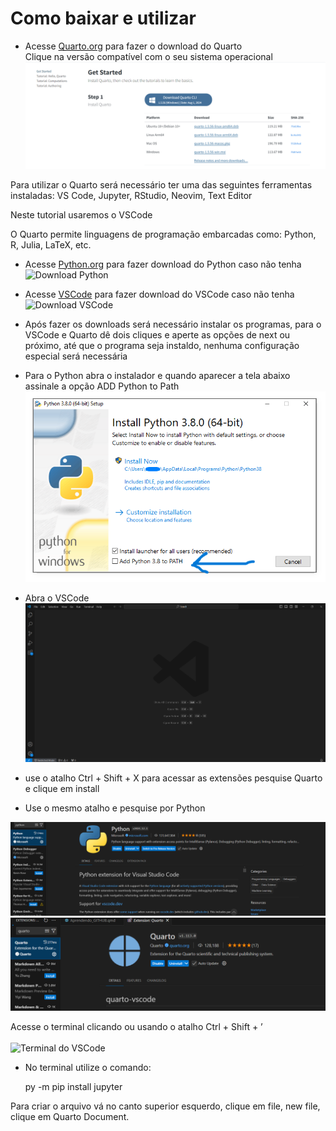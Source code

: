 # Como baixar e utilizar


- Acesse [Quarto.org](https://quarto.org/docs/get-started/) para fazer o
  download do Quarto <br> Clique na versão compatível com o seu sistema
  operacional <br> ![Download Quarto](imagens/Download_Quarto.png)

Para utilizar o Quarto será necessário ter uma das seguintes ferramentas
instaladas: VS Code, Jupyter, RStudio, Neovim, Text Editor <br>

Neste tutorial usaremos o VSCode <br>

O Quarto permite linguagens de programação embarcadas como: Python, R,
Julia, LaTeX, etc. <br>

- Acesse [Python.org](https://www.python.org/downloads/) para fazer
  download do Python caso não tenha <br> ![Download
  Python](imagens/download_python.png)

- Acesse [VSCode](https://code.visualstudio.com/download) para fazer
  download do VSCode caso não tenha <br> ![Download
  VSCode](imagens/download_vscode.png)

- Após fazer os downloads será necessário instalar os programas, para o
  VSCode e Quarto dê dois cliques e aperte as opções de next ou próximo,
  até que o programa seja instaldo, nenhuma configuração especial será
  necessária

- Para o Python abra o instalador e quando aparecer a tela abaixo
  assinale a opção ADD Python to Path ![](imagens/python_path.png)

- Abra o VSCode ![VSCode](imagens/VSCODE_cara.png)

- use o atalho Ctrl + Shift + X para acessar as extensões pesquise
  Quarto e clique em install <br>

- Use o mesmo atalho e pesquise por Python

![](imagens/python_vscode.png) ![](imagens/quarto_vscode.png)

Acesse o terminal clicando ou usando o atalho Ctrl + Shift + ’ <br> <br>
![Terminal do
VSCode](imagens/Captura%20de%20tela%202024-03-21%20105802.png) <br>

- No terminal utilize o comando: <br>

  py -m pip install jupyter

Para criar o arquivo vá no canto superior esquerdo, clique em file, new
file, clique em Quarto Document.
